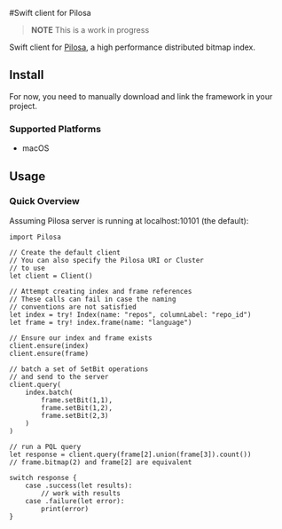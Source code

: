 
#Swift client for Pilosa

> **NOTE** This is a work in progress

Swift client for [Pilosa](http://www.pilosa.com), a high performance distributed bitmap index.

## Install
For now, you need to manually download and link the framework in your project.

### Supported Platforms
- macOS

## Usage

### Quick Overview
Assuming Pilosa server is running at localhost:10101 (the default):

```
import Pilosa

// Create the default client
// You can also specify the Pilosa URI or Cluster
// to use
let client = Client()

// Attempt creating index and frame references
// These calls can fail in case the naming 
// conventions are not satisfied
let index = try! Index(name: "repos", columnLabel: "repo_id")
let frame = try! index.frame(name: "language")

// Ensure our index and frame exists
client.ensure(index)
client.ensure(frame)

// batch a set of SetBit operations
// and send to the server
client.query(
	index.batch(
        frame.setBit(1,1),
        frame.setBit(1,2),
	    frame.setBit(2,3)
	)
)

// run a PQL query
let response = client.query(frame[2].union(frame[3]).count())
// frame.bitmap(2) and frame[2] are equivalent

switch response {
	case .success(let results):
		// work with results
	case .failure(let error): 
		print(error)
}

```
